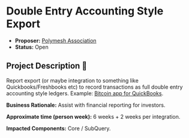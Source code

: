 # Double Entry Accounting Style Export  

* **Proposer:** [Polymesh Association](https://polymesh.network)
* **Status:** Open

## Project Description :page_facing_up: 

Report export (or maybe integration to something like Quickbooks/Freshbooks etc) to record transactions as full double entry accounting style ledgers. Example:  [Bitcoin app for QuickBooks](https://blockpath.com/apps/qb/features?realmId=&channel=appscom).

**Business Rationale:** Assist with financial reporting for investors.

**Approximate time (person week):** 6 weeks + 2 weeks per integration.

**Impacted Components:** Core / SubQuery.
